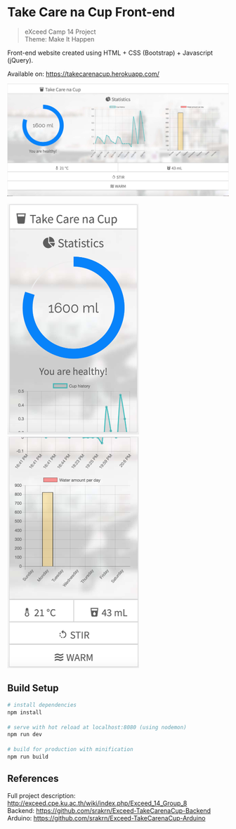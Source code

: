 # Take Care na Cup Front-end
> eXceed Camp 14 Project<br>Theme: Make It Happen

Front-end website created using HTML + CSS (Bootstrap) + Javascript (jQuery).

Available on: https://takecarenacup.herokuapp.com/

![wide](./images/wide.png)
<div>
<img width="300" src="./images/1.png">
<img width="300" src="./images/2.png">
</div>

## Build Setup

``` bash
# install dependencies
npm install

# serve with hot reload at localhost:8080 (using nodemon)
npm run dev

# build for production with minification
npm run build
```
## References

Full project description: http://exceed.cpe.ku.ac.th/wiki/index.php/Exceed_14_Group_8
<br>
Backend:  https://github.com/srakrn/Exceed-TakeCarenaCup-Backend
<br>
Arduino: https://github.com/srakrn/Exceed-TakeCarenaCup-Arduino
